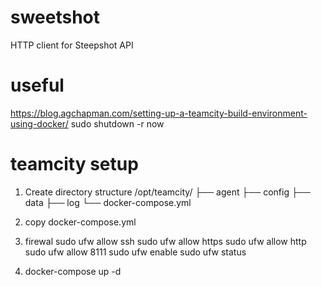 # sweetshot
HTTP client for Steepshot API

# useful
https://blog.agchapman.com/setting-up-a-teamcity-build-environment-using-docker/
sudo shutdown -r now

# teamcity setup
1) Create directory structure
/opt/teamcity/
├── agent
├── config
├── data
├── log
└── docker-compose.yml

2) copy docker-compose.yml

3) firewal
sudo ufw allow ssh
sudo ufw allow https
sudo ufw allow http
sudo ufw allow 8111
sudo ufw enable
sudo ufw status

4) docker-compose up -d